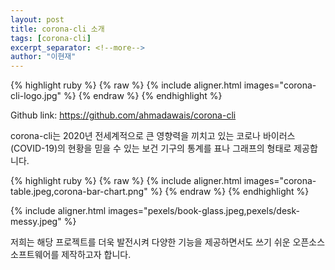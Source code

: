 ```yaml
---
layout: post
title: corona-cli 소개
tags: [corona-cli]
excerpt_separator: <!--more-->
author: "이현재"
---
```


{% highlight ruby %}
{% raw %}
{% include aligner.html images="corona-cli-logo.jpg" %}
{% endraw %}
{% endhighlight %}

Github link: <https://github.com/ahmadawais/corona-cli>

corona-cli는 2020년 전세계적으로 큰 영향력을 끼치고 있는 코로나 바이러스 (COVID-19)의 현황을 믿을 수 있는 보건 기구의 통계를 표나 그래프의 형태로 제공합니다.  

{% highlight ruby %}
{% raw %}
{% include aligner.html images="corona-table.jpeg,corona-bar-chart.png" %}
{% endraw %}
{% endhighlight %}

{% include aligner.html images="pexels/book-glass.jpeg,pexels/desk-messy.jpeg" %}  

저희는 해당 프로젝트를 더욱 발전시켜 다양한 기능을 제공하면서도 쓰기 쉬운 오픈소스 소프트웨어를 제작하고자 합니다. 